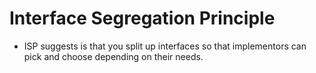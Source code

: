 # Interface Segregation Principle

* ISP suggests is that you split up interfaces so that implementors can pick and choose depending on their needs.

